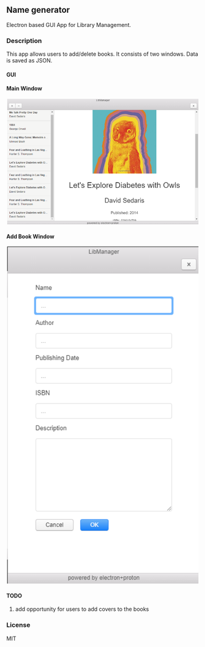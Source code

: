 ## Name generator

Electron based GUI App for Library Management.

### Description
This app allows users to add/delete books.
It consists of two windows. Data is saved as JSON.

#### GUI 
#### Main Window
<p align="center">
  <img src="./img/gui.png" width="500">
</p>

#### Add Book Window
<p align="center">
  <img src="./img/gui2.png" width="500">
</p>

#### TODO
1. add opportunity for users to add covers to the books
### License
MIT
